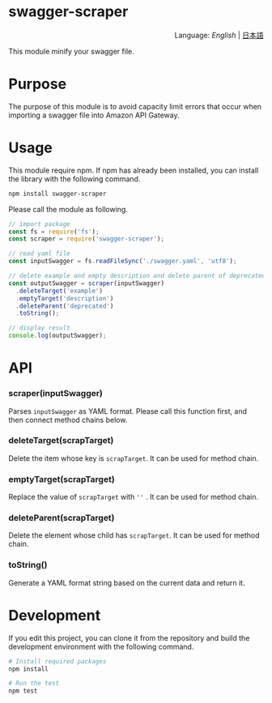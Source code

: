 # swagger-scraper
<div style="text-align:right">Language: <i>English</i> | <a href="README_JA.md">日本語</a></div>

This module minify your swagger file.



# Purpose

The purpose of this module is to avoid capacity limit errors that occur when importing a swagger file into Amazon API Gateway.



# Usage

This module require npm. If npm has already been installed, you can install the library with the following command.

```bash
npm install swagger-scraper
```

Please call the module as following.

```javascript
// import package
const fs = require('fs');
const scraper = require('swagger-scraper');

// read yaml file
const inputSwagger = fs.readFileSync('./swagger.yaml', 'utf8');

// delete example and empty description and delete parent of deprecated
const outputSwagger = scraper(inputSwagger)
  .deleteTarget('example')
  .emptyTarget('description')
  .deleteParent('deprecated')
  .toString();

// display result
console.log(outputSwagger);
```



# API

### scraper(inputSwagger)

Parses `inputSwagger` as YAML format. Please call this function first, and then connect method chains below.

### deleteTarget(scrapTarget)

Delete the item whose key is `scrapTarget`. It can be used for method chain.

### emptyTarget(scrapTarget)

Replace the value of `scrapTarget` with `''` . It can be used for method chain.

### deleteParent(scrapTarget)

Delete the element whose child has `scrapTarget`. It can be used for method chain.

### toString()

Generate a YAML format string based on the current data and return it.



# Development

If you edit this project, you can clone it from the repository and build the development environment with the following command.

```bash
# Install required packages
npm install

# Run the test
npm test
```
